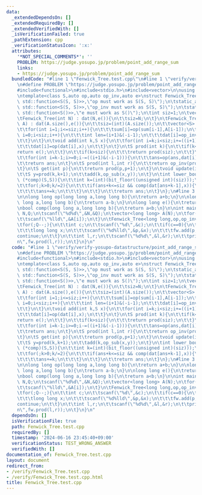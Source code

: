```yaml
---
data:
  _extendedDependsOn: []
  _extendedRequiredBy: []
  _extendedVerifiedWith: []
  _isVerificationFailed: true
  _pathExtension: cpp
  _verificationStatusIcon: ':x:'
  attributes:
    '*NOT_SPECIAL_COMMENTS*': ''
    PROBLEM: https://judge.yosupo.jp/problem/point_add_range_sum
    links:
    - https://judge.yosupo.jp/problem/point_add_range_sum
  bundledCode: "#line 1 \"Fenwick_Tree.test.cpp\"\n#line 1 \"verify/verify-yosupo-datastructure/point_add_range_sum.test.cpp\"\
    \n#define PROBLEM \"https://judge.yosupo.jp/problem/point_add_range_sum\"\n#include<bit>\n\
    #include<functional>\n#include<stdio.h>\n#include<vector>\n\nusing namespace std;\n\
    \ntemplate<class S,auto op,auto op_inv,auto e>\nstruct Fenwick_Tree{\n\tstatic_assert(std::is_convertible_v<decltype(op),\
    \ std::function<S(S, S)>>,\"op must work as S(S, S)\");\n\tstatic_assert(std::is_convertible_v<decltype(op_inv),\
    \ std::function<S(S, S)>>,\"op_inv must work as S(S, S)\");\n\tstatic_assert(std::is_convertible_v<decltype(e),\
    \ std::function<S()>>,\"e must work as S()\");\n\tint siz=1;\n\tvector<S> dat;\n\
    \tFenwick_Tree(int N) : dat(N,e()){\n\t\tsiz=N;\n\t}\n\tFenwick_Tree(vector<S>\
    \ A) : dat(A.size(),e()){\n\t\tsiz=(int)(A.size());\n\t\tvector<S> sum(siz+1,e());\n\
    \t\tfor(int i=1;i<=siz;i++){\n\t\t\tsum[i]=op(sum[i-1],A[i-1]);\n\t\t}\n\t\tfor(int\
    \ i=0;i<siz;i++){\n\t\t\tint len=(i+1)&(-i-1);\n\t\t\tdat[i]=op_inv(sum[i+1],sum[i+1-len]);\n\
    \t\t}\n\t}\n\tvoid add(int k,S x){\n\t\tfor(int i=k;i<siz;i+=((i+1)&(-i-1))){\n\
    \t\t\tdat[i]=op(dat[i],x);\n\t\t}\n\t}\n\tS prod(int k){\n\t\tif(k<=0){\n\t\t\t\
    return e();\n\t\t}\n\t\tif(k>siz){\n\t\t\treturn prod(siz);\n\t\t}\n\t\tS ans=e();\n\
    \t\tfor(int i=k-1;i>=0;i-=((i+1)&(-i-1))){\n\t\t\tans=op(ans,dat[i]);\n\t\t}\n\
    \t\treturn ans;\n\t}\n\tS prod(int l,int r){\n\t\treturn op_inv(prod(r),prod(l));\n\
    \t}\n\tS get(int p){\n\t\treturn prod(p,p+1);\n\t}\n\tvoid update(int k,S x){\n\
    \t\tS y=prod(k,k+1);\n\t\tadd(k,op_sub(x,y));\n\t}\n\tint lower_bound(S x,bool\
    \ (*comp)(S,S)){\n\t\tint k=(int)(bit_floor((unsigned int)(siz)));\n\t\tint ans=0;\n\
    \t\tfor(;k>0;k/=2){\n\t\t\tif(ans+k<=siz && comp(dat[ans+k-1],x)){\n\t\t\t\tx=op_inv(x,dat[ans+k-1]);\n\
    \t\t\t\tans+=k;\n\t\t\t}\n\t\t}\n\t\treturn ans;\n\t}\n};\n#line 3 \"verify/verify-yosupo-datastructure/point_add_range_sum.test.cpp\"\
    \n\nlong long op(long long a,long long b){\n\treturn a+b;\n}\n\nlong long op_inv(long\
    \ long a,long long b){\n\treturn a-b;\n}\n\nlong long e(){\n\treturn 0LL;\n}\n\
    \nbool comp(long long a,long long b){\n\treturn a<b;\n}\n\nint main(){\n\tint\
    \ N,Q;\n\tscanf(\"%d%d\",&N,&Q);\n\tvector<long long> A(N);\n\tfor(int i=0;i<N;i++){\n\
    \t\tscanf(\"%lld\",&A[i]);\n\t}\n\tFenwick_Tree<long long,op,op_inv,e> fw(A);\n\
    \tfor(;Q--;){\n\t\tint c;\n\t\tscanf(\"%d\",&c);\n\t\tif(c==0){\n\t\t\tint p;\n\
    \t\t\tlong long x;\n\t\t\tscanf(\"%d%lld\",&p,&x);\n\t\t\tfw.add(p,x);\n\t\t\t\
    continue;\n\t\t}\n\t\tint l,r;\n\t\tscanf(\"%d%d\",&l,&r);\n\t\tprintf(\"%lld\\\
    n\",fw.prod(l,r));\n\t}\n}\n"
  code: "#line 1 \"verify/verify-yosupo-datastructure/point_add_range_sum.test.cpp\"\
    \n#define PROBLEM \"https://judge.yosupo.jp/problem/point_add_range_sum\"\n#include<bit>\n\
    #include<functional>\n#include<stdio.h>\n#include<vector>\n\nusing namespace std;\n\
    \ntemplate<class S,auto op,auto op_inv,auto e>\nstruct Fenwick_Tree{\n\tstatic_assert(std::is_convertible_v<decltype(op),\
    \ std::function<S(S, S)>>,\"op must work as S(S, S)\");\n\tstatic_assert(std::is_convertible_v<decltype(op_inv),\
    \ std::function<S(S, S)>>,\"op_inv must work as S(S, S)\");\n\tstatic_assert(std::is_convertible_v<decltype(e),\
    \ std::function<S()>>,\"e must work as S()\");\n\tint siz=1;\n\tvector<S> dat;\n\
    \tFenwick_Tree(int N) : dat(N,e()){\n\t\tsiz=N;\n\t}\n\tFenwick_Tree(vector<S>\
    \ A) : dat(A.size(),e()){\n\t\tsiz=(int)(A.size());\n\t\tvector<S> sum(siz+1,e());\n\
    \t\tfor(int i=1;i<=siz;i++){\n\t\t\tsum[i]=op(sum[i-1],A[i-1]);\n\t\t}\n\t\tfor(int\
    \ i=0;i<siz;i++){\n\t\t\tint len=(i+1)&(-i-1);\n\t\t\tdat[i]=op_inv(sum[i+1],sum[i+1-len]);\n\
    \t\t}\n\t}\n\tvoid add(int k,S x){\n\t\tfor(int i=k;i<siz;i+=((i+1)&(-i-1))){\n\
    \t\t\tdat[i]=op(dat[i],x);\n\t\t}\n\t}\n\tS prod(int k){\n\t\tif(k<=0){\n\t\t\t\
    return e();\n\t\t}\n\t\tif(k>siz){\n\t\t\treturn prod(siz);\n\t\t}\n\t\tS ans=e();\n\
    \t\tfor(int i=k-1;i>=0;i-=((i+1)&(-i-1))){\n\t\t\tans=op(ans,dat[i]);\n\t\t}\n\
    \t\treturn ans;\n\t}\n\tS prod(int l,int r){\n\t\treturn op_inv(prod(r),prod(l));\n\
    \t}\n\tS get(int p){\n\t\treturn prod(p,p+1);\n\t}\n\tvoid update(int k,S x){\n\
    \t\tS y=prod(k,k+1);\n\t\tadd(k,op_sub(x,y));\n\t}\n\tint lower_bound(S x,bool\
    \ (*comp)(S,S)){\n\t\tint k=(int)(bit_floor((unsigned int)(siz)));\n\t\tint ans=0;\n\
    \t\tfor(;k>0;k/=2){\n\t\t\tif(ans+k<=siz && comp(dat[ans+k-1],x)){\n\t\t\t\tx=op_inv(x,dat[ans+k-1]);\n\
    \t\t\t\tans+=k;\n\t\t\t}\n\t\t}\n\t\treturn ans;\n\t}\n};\n#line 3 \"verify/verify-yosupo-datastructure/point_add_range_sum.test.cpp\"\
    \n\nlong long op(long long a,long long b){\n\treturn a+b;\n}\n\nlong long op_inv(long\
    \ long a,long long b){\n\treturn a-b;\n}\n\nlong long e(){\n\treturn 0LL;\n}\n\
    \nbool comp(long long a,long long b){\n\treturn a<b;\n}\n\nint main(){\n\tint\
    \ N,Q;\n\tscanf(\"%d%d\",&N,&Q);\n\tvector<long long> A(N);\n\tfor(int i=0;i<N;i++){\n\
    \t\tscanf(\"%lld\",&A[i]);\n\t}\n\tFenwick_Tree<long long,op,op_inv,e> fw(A);\n\
    \tfor(;Q--;){\n\t\tint c;\n\t\tscanf(\"%d\",&c);\n\t\tif(c==0){\n\t\t\tint p;\n\
    \t\t\tlong long x;\n\t\t\tscanf(\"%d%lld\",&p,&x);\n\t\t\tfw.add(p,x);\n\t\t\t\
    continue;\n\t\t}\n\t\tint l,r;\n\t\tscanf(\"%d%d\",&l,&r);\n\t\tprintf(\"%lld\\\
    n\",fw.prod(l,r));\n\t}\n}\n"
  dependsOn: []
  isVerificationFile: true
  path: Fenwick_Tree.test.cpp
  requiredBy: []
  timestamp: '2024-06-16 23:45:40+09:00'
  verificationStatus: TEST_WRONG_ANSWER
  verifiedWith: []
documentation_of: Fenwick_Tree.test.cpp
layout: document
redirect_from:
- /verify/Fenwick_Tree.test.cpp
- /verify/Fenwick_Tree.test.cpp.html
title: Fenwick_Tree.test.cpp
---
```

